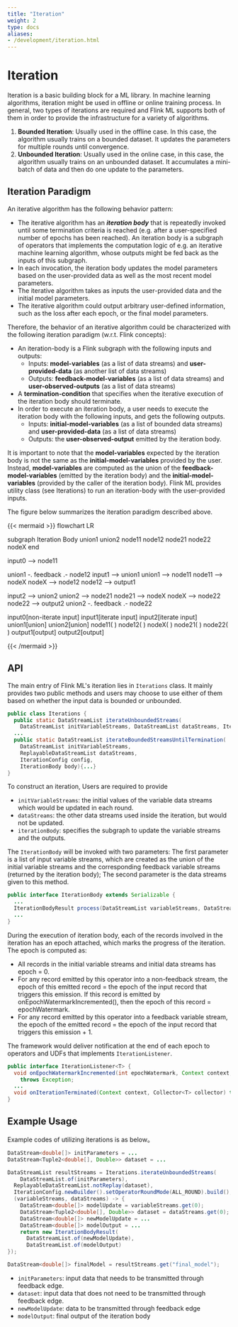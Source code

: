 ```yaml
---
title: "Iteration"
weight: 2
type: docs
aliases:
- /development/iteration.html
---
```

<!--
Licensed to the Apache Software Foundation (ASF) under one
or more contributor license agreements.  See the NOTICE file
distributed with this work for additional information
regarding copyright ownership.  The ASF licenses this file
to you under the Apache License, Version 2.0 (the
"License"); you may not use this file except in compliance
with the License.  You may obtain a copy of the License at

  http://www.apache.org/licenses/LICENSE-2.0

Unless required by applicable law or agreed to in writing,
software distributed under the License is distributed on an
"AS IS" BASIS, WITHOUT WARRANTIES OR CONDITIONS OF ANY
KIND, either express or implied.  See the License for the
specific language governing permissions and limitations
under the License.
-->

# Iteration

Iteration is a basic building block for a ML library. In machine learning
algorithms, iteration might be used in offline or online training process. In
general, two types of iterations are required and Flink ML supports both of them
in order to provide the infrastructure for a variety of algorithms.

1. **Bounded Iteration**: Usually used in the offline case. In this case, the
   algorithm usually trains on a bounded dataset. It updates the parameters for
   multiple rounds until convergence.
2. **Unbounded Iteration**: Usually used in the online case, in this case, the
   algorithm usually trains on an unbounded dataset. It accumulates a mini-batch
   of data and then do one update to the parameters. 

## Iteration Paradigm

An iterative algorithm has the following behavior pattern:

- The iterative algorithm has an ***iteration body*** that is repeatedly invoked
  until some termination criteria is reached (e.g. after a user-specified number
  of epochs has been reached). An iteration body is a subgraph of operators that
  implements the computation logic of e.g. an iterative machine learning
  algorithm, whose outputs might be fed back as the inputs of this subgraph. 
- In each invocation, the iteration body updates the model parameters based on
  the user-provided data as well as the most recent model parameters.
- The iterative algorithm takes as inputs the user-provided data and the initial
  model parameters.
- The iterative algorithm could output arbitrary user-defined information, such
  as the loss after each epoch, or the final model parameters. 

Therefore, the behavior of an iterative algorithm could be characterized with
the following iteration paradigm (w.r.t. Flink concepts):

- An iteration-body is a Flink subgraph with the following inputs and outputs:
  - Inputs: **model-variables** (as a list of data streams) and
    **user-provided-data** (as another list of data streams)
  - Outputs: **feedback-model-variables** (as a list of data streams) and
    **user-observed-outputs** (as a list of data streams)
- A **termination-condition** that specifies when the iterative execution of the
  iteration body should terminate.
- In order to execute an iteration body, a user needs to execute the iteration
  body with the following inputs, and gets the following outputs.
  - Inputs: **initial-model-variables** (as a list of bounded data streams) and
    **user-provided-data** (as a list of data streams)
  - Outputs: the **user-observed-output** emitted by the iteration body.

It is important to note that the **model-variables** expected by the iteration
body is not the same as the **initial-model-variables** provided by the user.
Instead, **model-variables** are computed as the union of the
**feedback-model-variables** (emitted by the iteration body) and the
**initial-model-variables** (provided by the caller of the iteration body).
Flink ML provides utility class (see Iterations) to run an iteration-body with
the user-provided inputs.

The figure below summarizes the iteration paradigm described above. 

{{<  mermaid >}}
flowchart LR

subgraph Iteration Body
union1
union2
node11
node12
node21
node22
nodeX
end

input0 --> node11

union1 -. feedback .-  node12
input1 --> union1
union1 --> node11
node11 --> nodeX
nodeX --> node12
node12 --> output1

input2 --> union2
union2 --> node21
node21 --> nodeX
nodeX --> node22
node22 --> output2
union2 -. feedback .-  node22

input0[non-iterate input]
input1[iterate input]
input2[iterate input]
union1[union]
union2[union]
node11( )
node12( )
nodeX( )
node21( )
node22( )
output1[output]
output2[output]

{{<  /mermaid >}}

## API

The main entry of Flink ML's iteration lies in `Iterations` class. It mainly
provides two public methods and users may choose to use either of them based on
whether the input data is bounded or unbounded.

```java
public class Iterations {
  public static DataStreamList iterateUnboundedStreams(
    DataStreamList initVariableStreams, DataStreamList dataStreams, IterationBody body) {...}
  ...
  public static DataStreamList iterateBoundedStreamsUntilTermination(
    DataStreamList initVariableStreams,
    ReplayableDataStreamList dataStreams,
    IterationConfig config,
    IterationBody body){...}
}
```

To construct an iteration, Users are required to provide

- `initVariableStreams`: the initial values of the variable data streams which
  would be updated in each round.
- `dataStreams`: the other data streams used inside the iteration, but would not
  be updated.
- `iterationBody`: specifies the subgraph to update the variable streams and the
  outputs.

The `IterationBody` will be invoked with two parameters: The first parameter is
a list of input variable streams, which are created as the union of the initial
variable streams and the corresponding feedback variable streams (returned by
the iteration body); The second parameter is the data streams given to this
method. 

```java
public interface IterationBody extends Serializable {
  ...
  IterationBodyResult process(DataStreamList variableStreams, DataStreamList dataStreams);
  ...
}
```

During the execution of iteration body, each of the records involved in the
iteration has an epoch attached, which marks the progress of the iteration. The
epoch is computed as:

- All records in the initial variable streams and initial data streams has epoch
  = 0.
- For any record emitted by this operator into a non-feedback stream, the epoch
  of this emitted record = the epoch of the input record that triggers this
  emission. If this record is emitted by onEpochWatermarkIncremented(), then the
  epoch of this record = epochWatermark.
- For any record emitted by this operator into a feedback variable stream, the
  epoch of the emitted record = the epoch of the input record that triggers this
  emission + 1.

The framework would deliver notification at the end of each epoch to operators
and UDFs that implements `IterationListener`.

```java
public interface IterationListener<T> {
  void onEpochWatermarkIncremented(int epochWatermark, Context context, Collector<T> collector)
    throws Exception;
  ...
  void onIterationTerminated(Context context, Collector<T> collector) throws Exception;
}
```

## Example Usage

Example codes of utilizing iterations is as below。

```java
DataStream<double[]> initParameters = ... 
DataStream<Tuple2<double[], Double>> dataset = ...

DataStreamList resultStreams = Iterations.iterateUnboundedStreams(
	DataStreamList.of(initParameters),
  ReplayableDataStreamList.notReplay(dataset),
  IterationConfig.newBuilder().setOperatorRoundMode(ALL_ROUND).build();
  (variableStreams, dataStreams) -> {
    DataStream<double[]> modelUpdate = variableStreams.get(0); 
    DataStream<Tuple2<double[], Double>> dataset = dataStreams.get(0);
    DataStream<double[]> newModelUpdate = ... 
    DataStream<double[]> modelOutput = ... 
    return new IterationBodyResult(
      DataStreamList.of(newModelUpdate), 
      DataStreamList.of(modelOutput)
});

DataStream<double[]> finalModel = resultStreams.get("final_model");
```

- `initParameters`: input data that needs to be transmitted through feedback
  edge.
- `dataset`: input data that does not need to be transmitted through feedback
  edge.
- `newModelUpdate`: data to be transmitted through feedback edge
- `modelOutput`: final output of the iteration body
